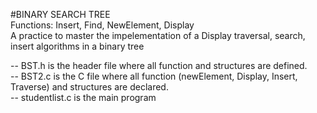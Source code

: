#BINARY SEARCH TREE  
Functions: Insert, Find, NewElement, Display  
A practice to master the impelementation of a Display traversal, search, insert algorithms in a binary tree

-- BST.h is the header file where all function and structures are defined.  
-- BST2.c is the C file where all function (newElement, Display, Insert, Traverse) and structures are declared.  
-- studentlist.c is the main program

